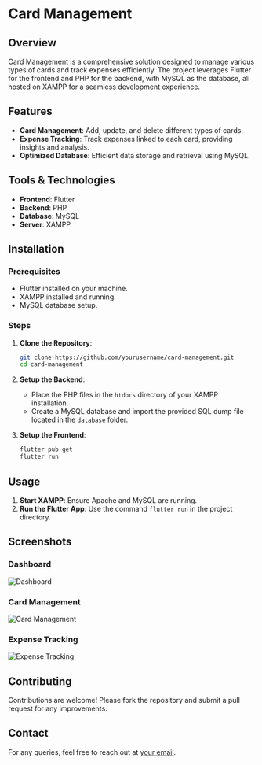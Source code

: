 # Card Management

## Overview

Card Management is a comprehensive solution designed to manage various types of cards and track expenses efficiently. The project leverages Flutter for the frontend and PHP for the backend, with MySQL as the database, all hosted on XAMPP for a seamless development experience.

## Features

- **Card Management**: Add, update, and delete different types of cards.
- **Expense Tracking**: Track expenses linked to each card, providing insights and analysis.
- **Optimized Database**: Efficient data storage and retrieval using MySQL.

## Tools & Technologies

- **Frontend**: Flutter
- **Backend**: PHP
- **Database**: MySQL
- **Server**: XAMPP

## Installation

### Prerequisites

- Flutter installed on your machine.
- XAMPP installed and running.
- MySQL database setup.

### Steps

1. **Clone the Repository**:
    ```bash
    git clone https://github.com/yourusername/card-management.git
    cd card-management
    ```

2. **Setup the Backend**:
    - Place the PHP files in the `htdocs` directory of your XAMPP installation.
    - Create a MySQL database and import the provided SQL dump file located in the `database` folder.

3. **Setup the Frontend**:
    ```bash
    flutter pub get
    flutter run
    ```

## Usage

1. **Start XAMPP**: Ensure Apache and MySQL are running.
2. **Run the Flutter App**: Use the command `flutter run` in the project directory.

## Screenshots

### Dashboard
![Dashboard](images/dashboard.png)

### Card Management
![Card Management](images/card_management.png)

### Expense Tracking
![Expense Tracking](images/expense_tracking.png)

## Contributing

Contributions are welcome! Please fork the repository and submit a pull request for any improvements.


## Contact

For any queries, feel free to reach out at [your email](mailto:mthraza72@gmail.com).
